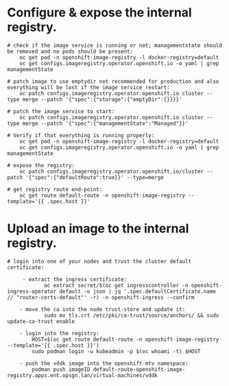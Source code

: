  # Configure & expose the internal registry.
    
    # check if the image service is running or not; managementstate should be removed and no pods should be present:
        oc get pod -n openshift-image-registry -l docker-registry=default
        oc get configs.imageregistry.operator.openshift.io -o yaml | grep managementState
        
    # patch image to use emptydir not recommended for production and also everything will be lost if the image service restart:
        oc patch configs.imageregistry.operator.openshift.io cluster --type merge --patch '{"spec":{"storage":{"emptyDir":{}}}}'
        
    # patch the image service to start:
        oc patch configs.imageregistry.operator.openshift.io cluster --type merge --patch '{"spec":{"managementState":"Managed"}}'

    # Verify if that everything is running properly:
        oc get pod -n openshift-image-registry -l docker-registry=default
        oc get configs.imageregistry.operator.openshift.io -o yaml | grep managementState
        
    # expose the registry:
        oc patch configs.imageregistry.operator.openshift.io/cluster --patch '{"spec":{"defaultRoute":true}}' --type=merge
        
    # get registry route end-point:
        oc get route default-route -n openshift-image-registry --template='{{ .spec.host }}'
   
# Upload an image to the internal registry.

    # login into one of your nodes and trust the cluster default certificate:

         - extract the ingress certificate:
                oc extract secret/$(oc get ingresscontroller -n openshift-ingress-operator default -o json | jq '.spec.defaultCertificate.name // "router-certs-default"' -r) -n openshift-ingress --confirm
            
        - move the ca into the node trust-store and update it:
                sudo mv tls.crt /etc/pki/ca-trust/source/anchors/ && sudo update-ca-trust enable
        
        - login into the registry:
            HOST=$(oc get route default-route -n openshift-image-registry --template='{{ .spec.host }}')
            sudo podman login -u kubeadmin -p $(oc whoami -t) $HOST
        
        - push the vddk image into the openshift-mtv namespace:
            podman push imageID default-route-openshift-image-registry.apps.ent.opsgn.lan/virtual-machines/vddk
